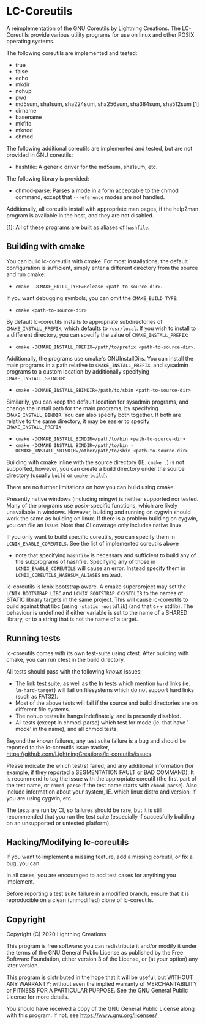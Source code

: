 # LC-Coreutils 

A reimplementation of the GNU Coreutils by Lightning Creations. 
The LC-Coreutils provide various utility programs for use on linux and other POSIX operating systems. 

The following coreutils are implemented and tested:
* true
* false
* echo
* mkdir
* nohup
* pwd
* md5sum, sha1sum, sha224sum, sha256sum, sha384sum, sha512sum [1]
* dirname
* basename
* mkfifo
* mknod
* chmod

The following additional coreutils are implemented and tested, but are not provided in GNU coreutils:
* hashfile: A generic driver for the md5sum, sha1sum, etc.

The following library is provided:
* chmod-parse: Parses a mode in a form acceptable to the chmod command,
 except that `--reference` modes are not handled. 

Additionally, all coreutils install with appropriate man pages,
 if the help2man program is available in the host, and they are not disabled.

[1]: All of these programs are built as aliases of `hashfile`. 


## Building with cmake

You can build lc-coreutils with cmake. For most installations, 
 the default configuration is sufficient, simply enter a different directory from the source and run cmake:
* `cmake -DCMAKE_BUILD_TYPE=Release <path-to-source-dir>`.

If you want debugging symbols, you can omit the `CMAKE_BUILD_TYPE`:
* `cmake <path-to-source-dir>`

By default lc-coreutils installs to appropriate subdirectories of `CMAKE_INSTALL_PREFIX`,
 which defaults to `/usr/local`. If you wish to install to a different directory, 
 you can specify the value of `CMAKE_INSTALL_PREFIX`:
* `cmake -DCMAKE_INSTALL_PREFIX=/path/to/prefix <path-to-source-dir>`.

Additionally, the programs use cmake's GNUInstallDirs.
 You can install the main programs in a path relative to `CMAKE_INSTALL_PREFIX`, 
 and sysadmin programs to a custom location by additionally specifying `CMAKE_INSTALL_SBINDIR`:
* `cmake -DCMAKE_INSTALL_SBINDIR=/path/to/sbin <path-to-source-dir>`

Similarily, you can keep the default location for sysadmin programs, and change the install path for the main programs,
 by specifying `CMAKE_INSTALL_BINDIR`. You can also specify both together. 
 If both are relative to the same directory, it may be easier to specify `CMAKE_INSTALL_PREFIX`
* `cmake -DCMAKE_INSTALL_BINDIR=/path/to/bin <path-to-source-dir>`
* `cmake -DCMAKE_INSTALL_BINDIR=/path/to/bin -DCMAKE_INSTALL_SBINDIR=/other/path/to/sbin <path-to-source-dir>`
 

Building with cmake inline with the source directory (IE. `cmake .`)
 is not supported, however, you can create a build directory under the source directory (usually `build` or `cmake-build`).

There are no further limitations on how you can build using cmake. 

Presently native windows (including mingw) is neither supported nor tested. 
 Many of the programs use posix-specific functions, which are likely unavailable in windows. 
However, building and running on cygwin should work the same as building on linux. 
If there is a problem building on cygwin, you can file an issue.
 Note that CI coverage only includes native linux.

If you only want to build specific coreutils,
 you can specify them in `LCNIX_ENABLE_COREUTILS`.
See the list of implemented coreutils above 

* note that specifying `hashfile` is necessary and sufficient to build any of the subprograms
 of hashfile. 
 Specifying any of those in `LCNIX_ENABLE_COREUTILS` will cause an error. 
 Instead specify them in `LCNIX_COREUTILS_HASHSUM_ALIASES` instead. 

lc-coreutils is lcnix bootstrap aware. 
A cmake superproject may set the `LCNIX_BOOTSTRAP_LIBC` and `LCNIX_BOOTSTRAP_CXXSTDLIB`
 to the names of STATIC library targets in the same project. 
 This will cause lc-coreutils to build against that libc (using `-static -nostdlib`)
  (and that c++ stdlib).
 The behaviour is undefined if either variable is set to the name of a SHARED library, 
 or to a string that is not the name of a target. 


## Running tests

lc-coreutils comes with its own test-suite using ctest. 
After building with cmake, you can run ctest in the build directory.

All tests should pass with the following *known* issues:
* The link test suite, as well as the ln tests which mention `hard` links (ie. `ln-hard-target`)
 will fail on filesystems which do not support hard links (such as FAT32).
* Most of the above tests will fail if the source and build directories are on different file systems.  
* The nohup testsuite hangs indefinately, and is presently disabled.
* All tests (except in chmod-parse) which test for mode (ie. that have '-mode' in the name),
 and all chmod tests,
 

Beyond the known failures, 
 any test suite failure is a bug and should be reported to the lc-coreutils issue tracker,
 <https://github.com/LightningCreations/lc-coreutils/issues>. 

Please indicate the which test(s) failed, and any additional information
 (for example, if they reported a SEGMENTATION FAULT or BAD COMMAND),
 It is recommend to tag the issue with the appropriate coreutil (the first part of the test name,
  or `chmod-parse` if the test name starts with `chmod-parse`).
 Also include information about your system, IE. which linux distro and version, if you are using cygwin, etc.
 
 
The tests are run by CI, so failures should be rare, 
 but it is still recommended that you run the test suite
 (especially if succesfully building on an unsupported or untested platform).


## Hacking/Modifying lc-coreutils

If you want to implement a missing feature, add a missing coreutil, 
 or fix a bug, you can. 

In all cases, you are encouraged to add test cases for anything you implement. 

Before reporting a test suite failure in a modified branch,
 ensure that it is reproducible on a clean (unmodified) clone of lc-coreutils. 

## Copyright

Copyright (C) 2020  Lightning Creations

This program is free software: you can redistribute it and/or modify
it under the terms of the GNU General Public License as published by
the Free Software Foundation, either version 3 of the License, or
(at your option) any later version.

This program is distributed in the hope that it will be useful,
but WITHOUT ANY WARRANTY; without even the implied warranty of
MERCHANTABILITY or FITNESS FOR A PARTICULAR PURPOSE.  See the
GNU General Public License for more details.

You should have received a copy of the GNU General Public License
along with this program.  If not, see <https://www.gnu.org/licenses/>
